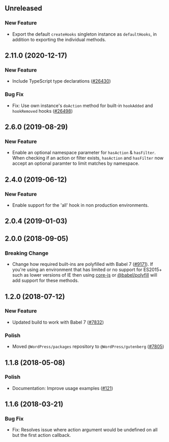 <!-- Learn how to maintain this file at https://github.com/WordPress/gutenberg/tree/HEAD/packages#maintaining-changelogs. -->

## Unreleased

### New Feature

- Export the default `createHooks` singleton instance as `defaultHooks`, in addition to exporting the individual methods.

## 2.11.0 (2020-12-17)

### New Feature

- Include TypeScript type declarations ([#26430](https://github.com/WordPress/gutenberg/pull/26430))

### Bug Fix

- Fix: Use own instance's `doAction` method for built-in `hookAdded` and `hookRemoved` hooks ([#26498](https://github.com/WordPress/gutenberg/pull/26498))

## 2.6.0 (2019-08-29)

### New Feature

 - Enable an optional namespace parameter for `hasAction` & `hasFilter`. When checking if an action or filter exists, `hasAction` and `hasFilter` now accept an optional paramter to limit matches by namespace.

## 2.4.0 (2019-06-12)

### New Feature

- Enable support for the 'all' hook in non production environments.

## 2.0.4 (2019-01-03)

## 2.0.0 (2018-09-05)

### Breaking Change

- Change how required built-ins are polyfilled with Babel 7 ([#9171](https://github.com/WordPress/gutenberg/pull/9171)).  If you're using an environment that has limited or no support for ES2015+ such as lower versions of IE then using [core-js](https://github.com/zloirock/core-js) or [@babel/polyfill](https://babeljs.io/docs/en/next/babel-polyfill) will add support for these methods.

## 1.2.0 (2018-07-12)

### New Feature

- Updated build to work with Babel 7 ([#7832](https://github.com/WordPress/gutenberg/pull/7832))

### Polish

- Moved `@WordPress/packages` repository to `@WordPress/gutenberg` ([#7805](https://github.com/WordPress/gutenberg/pull/7805))

## 1.1.8 (2018-05-08)

### Polish

- Documentation: Improve usage examples ([#121](https://github.com/WordPress/packages/pull/121))

## 1.1.6 (2018-03-21)

### Bug Fix

- Fix: Resolves issue where action argument would be undefined on all but the first action callback.
